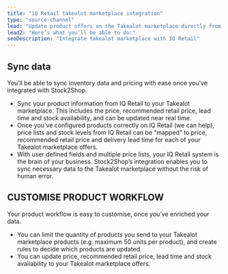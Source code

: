 ```yaml
---
title: "iQ Retail takealot marketplace integration"
type: "source-channel"
lead: "Update product offers on the Takealot marketplace directly from your IQ Retail accounting system. Stock2Shop’s simple integration will streamline your operation by reducing duplicate data capture, and ensuring your product information on Takealot is up to date."
lead2: "Here’s what you’ll be able to do:"
seoDescription: "Integrate takealot marketplace with IQ Retail"
---
```


Sync data
---------

You’ll be able to sync inventory data and pricing with ease once you’ve integrated with Stock2Shop.

*   Sync your product information from IQ Retail to your Takealot marketplace. This includes the price, recommended retail price, lead time and stock availability, and can be updated near real time.
*   Once you’ve configured products correctly on IQ Retail (we can help), price lists and stock levels from IQ Retail can be “mapped” to price, recommended retail price and delivery lead time for each of your Takealot marketplace offers.
*   With user defined fields and multiple price lists, your IQ Retail system is the brain of your business. Stock2Shop’s integration enables you to sync necessary data to the Takealot marketplace without the risk of human error.

CUSTOMISE PRODUCT WORKFLOW
--------------------------

Your product workflow is easy to customise, once you’ve enriched your data.

*   You can limit the quantity of products you send to your Takealot marketplace products (e.g. maximum 50 units per product), and create rules to decide which products are updated.
*   You can update price, recommended retail price, lead time and stock availability to your Takealot marketplace offers.
